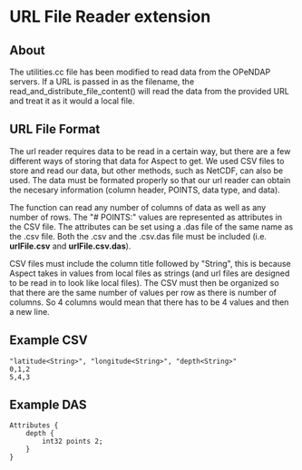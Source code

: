 URL File Reader extension
====================

About
-----

The utilities.cc file has been modified to read data from the OPeNDAP servers. 
If a URL is passed in as the filename, the read_and_distribute_file_content() will read the data 
from the provided URL and treat it as it would a local file.

URL File Format
---------------

The url reader requires data to be read in a certain way, but there are a few different ways of
storing that data for Aspect to get. We used CSV files to store and read our data, but other
methods, such as NetCDF, can also be used. The data must be formated properly so that our
url reader can obtain the necesary information (column header, POINTS, data type, and data).

The function can read any number of columns of data as well as any number of rows. The "# POINTS:" 
values are represented as attributes in the CSV file. The attributes can be set using a .das file of 
the same name as the .csv file. Both the .csv and the .csv.das file must be included 
(i.e. **urlFile.csv** and **urlFile.csv.das**).

CSV files must include the column title followed by "String", this is because Aspect takes in 
values from local files as strings (and url files are designed to be read in to look like local 
files). The CSV must then be organized so that there are the same number of values per row as 
there is number of columns. So 4 columns would mean that there has to be 4 values and then a 
new line.
	

Example CSV
-----------

	"latitude<String>", "longitude<String>", "depth<String>"
	0,1,2
	5,4,3

Example DAS
-----------

	Attributes {
	    depth {
	        int32 points 2;
	    }
	}
